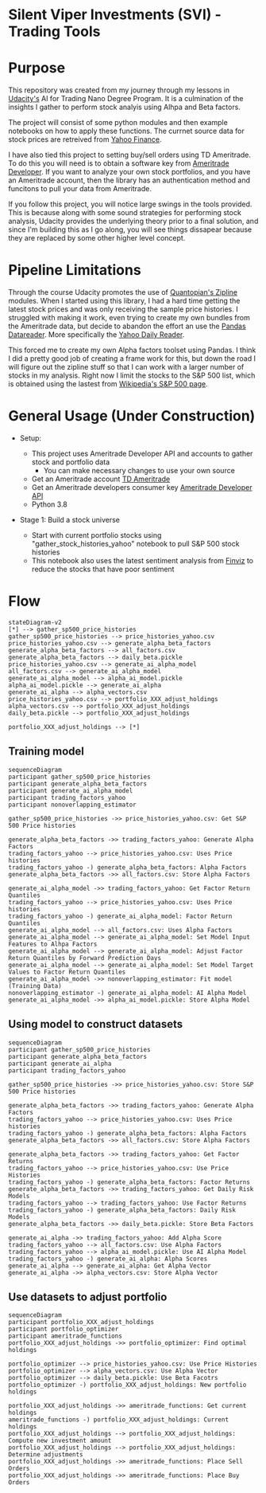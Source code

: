 # Silent Viper Investments (SVI) - Trading Tools

# Purpose
This repository was created from my journey through my lessons in [Udacity's](https://www.udacity.com) AI for Trading Nano Degree Program. It is a culmination of the insights I gather to perform stock analyis using Alhpa and Beta factors.

The project will consist of some python modules and then example notebooks on how to apply these functions. The currnet source data for stock prices are retreived from [Yahoo Finance](https://finance.yahoo.com/).

I have also tied this project to setting buy/sell orders using TD Ameritrade.  To do this you will need is to obtain a software key from [Ameritrade Developer](https://developer.tdameritrade.com/). If you want to analyze your own stock portfolios, and you have an Ameritrade account, then the library has an authentication method and funcitons to pull your data from Ameritrade.



If you follow this project, you will notice large swings in the tools provided. This is because along with some sound strategies for performing stock analysis, Udacity provides the underlying theory prior to a final solution, and since I'm building this as I go along, you will see things dissapear because they are replaced by some other higher level concept. 

# Pipeline Limitations
Through the course Udacity promotes the use of [Quantopian's Zipline](https://github.com/quantopian/zipline) modules. When I started using this library, I had a hard time getting the latest stock prices and was only receiving the sample price histories. I struggled with making it work, even trying to create my own bundles from the Ameritrade data, but decide to abandon the effort an use the [Pandas Datareader](https://pandas-datareader.readthedocs.io/en/latest/). More specifically the [Yahoo Daily Reader](https://pandas-datareader.readthedocs.io/en/latest/readers/yahoo.html).

This forced me to create my own Alpha factors toolset using Pandas. I think I did a pretty good job of creating a frame work for this, but down the road I will figure out the zipline stuff so that I can work with a larger number of stocks in my analysis. Right now I limit the stocks to the S&P 500 list, which is obtained using the lastest from [Wikipedia's S&P 500 page](https://en.wikipedia.org/wiki/List_of_S%26P_500_companies).

# General Usage (Under Construction)
- Setup:
  - This project uses Ameritrade Developer API and accounts to gather stock and portfolio data
    - You can make necessary changes to use your own source 
  - Get an Ameritrade account [TD Ameritrade](https://www.tdameritrade.com/)
  - Get an Ameritrade developers consumer key  [Ameritrade Developer API](https://developer.tdameritrade.com/)
  - Python 3.8

- Stage 1: Build a stock universe
  - Start with current portfolio stocks using "gather_stock_histories_yahoo" notebook to pull S&P 500 stock histories
  - This notebook also uses the latest sentiment analysis from [Finviz](https://finviz.com/) to reduce the stocks that have poor sentiment
  
# Flow
```mermaid
stateDiagram-v2
[*] --> gather_sp500_price_histories
gather_sp500_price_histories --> price_histories_yahoo.csv
price_histories_yahoo.csv --> generate_alpha_beta_factors
generate_alpha_beta_factors --> all_factors.csv
generate_alpha_beta_factors --> daily_beta.pickle
price_histories_yahoo.csv --> generate_ai_alpha_model
all_factors.csv --> generate_ai_alpha_model
generate_ai_alpha_model --> alpha_ai_model.pickle
alpha_ai_model.pickle --> generate_ai_alpha
generate_ai_alpha --> alpha_vectors.csv
price_histories_yahoo.csv --> portfolio_XXX_adjust_holdings
alpha_vectors.csv --> portfolio_XXX_adjust_holdings
daily_beta.pickle --> portfolio_XXX_adjust_holdings

portfolio_XXX_adjust_holdings --> [*]
```

## Training model
```mermaid
sequenceDiagram
participant gather_sp500_price_histories
participant generate_alpha_beta_factors
participant generate_ai_alpha_model
participant trading_factors_yahoo
participant nonoverlapping_estimator

gather_sp500_price_histories ->> price_histories_yahoo.csv: Get S&P 500 Price histories

generate_alpha_beta_factors ->> trading_factors_yahoo: Generate Alpha Factors
trading_factors_yahoo --> price_histories_yahoo.csv: Uses Price histories
trading_factors_yahoo -) generate_alpha_beta_factors: Alpha Factors
generate_alpha_beta_factors ->> all_factors.csv: Store Alpha Factors

generate_ai_alpha_model ->> trading_factors_yahoo: Get Factor Return Quantiles
trading_factors_yahoo --> price_histories_yahoo.csv: Uses Price histories
trading_factors_yahoo -) generate_ai_alpha_model: Factor Return Quantiles
generate_ai_alpha_model --> all_factors.csv: Uses Alpha Factors
generate_ai_alpha_model --> generate_ai_alpha_model: Set Model Input Features to Alhpa Factors
generate_ai_alpha_model --> generate_ai_alpha_model: Adjust Factor Return Quantiles by Forward Prediction Days
generate_ai_alpha_model --> generate_ai_alpha_model: Set Model Target Values to Factor Return Quantiles
generate_ai_alpha_model ->> nonoverlapping_estimator: Fit model (Training Data)
nonoverlapping_estimator -) generate_ai_alpha_model: AI Alpha Model
generate_ai_alpha_model ->> alpha_ai_model.pickle: Store Alpha Model
```

## Using model to construct datasets
```mermaid
sequenceDiagram
participant gather_sp500_price_histories
participant generate_alpha_beta_factors
participant generate_ai_alpha
participant trading_factors_yahoo

gather_sp500_price_histories ->> price_histories_yahoo.csv: Store S&P 500 Price histories

generate_alpha_beta_factors ->> trading_factors_yahoo: Generate Alpha Factors
trading_factors_yahoo --> price_histories_yahoo.csv: Uses Price histories
trading_factors_yahoo -) generate_alpha_beta_factors: Alpha Factors
generate_alpha_beta_factors ->> all_factors.csv: Store Alpha Factors

generate_alpha_beta_factors ->> trading_factors_yahoo: Get Factor Returns
trading_factors_yahoo --> price_histories_yahoo.csv: Use Price Histories
trading_factors_yahoo -) generate_alpha_beta_factors: Factor Returns
generate_alpha_beta_factors ->> trading_factors_yahoo: Get Daily Risk Models
trading_factors_yahoo --> trading_factors_yahoo: Use Factor Returns
trading_factors_yahoo -) generate_alpha_beta_factors: Daily Risk Models
generate_alpha_beta_factors ->> daily_beta.pickle: Store Beta Factors

generate_ai_alpha ->> trading_factors_yahoo: Add Alpha Score
trading_factors_yahoo --> all_factors.csv: Use Alpha Factors
trading_factors_yahoo --> alpha_ai_model.pickle: Use AI Alpha Model
trading_factors_yahoo -) generate_ai_alpha: Alpha Scores
generate_ai_alpha --> generate_ai_alpha: Get Alpha Vector
generate_ai_alpha ->> alpha_vectors.csv: Store Alpha Vector
```


## Use datasets to adjust portfolio
```mermaid
sequenceDiagram
participant portfolio_XXX_adjust_holdings
participant portfolio_optimizer
participant ameritrade_functions
portfolio_XXX_adjust_holdings ->> portfolio_optimizer: Find optimal holdings

portfolio_optimizer --> price_histories_yahoo.csv: Use Price Histories
portfolio_optimizer --> alpha_vectors.csv: Use Alpha Vector
portfolio_optimizer --> daily_beta.pickle: Use Beta Facotrs
portfolio_optimizer -) portfolio_XXX_adjust_holdings: New portfolio holdings

portfolio_XXX_adjust_holdings ->> ameritrade_functions: Get current holdings
ameritrade_functions -) portfolio_XXX_adjust_holdings: Current holdings
portfolio_XXX_adjust_holdings --> portfolio_XXX_adjust_holdings: Compute new investment amount
portfolio_XXX_adjust_holdings --> portfolio_XXX_adjust_holdings: Determine adjustments
portfolio_XXX_adjust_holdings ->> ameritrade_functions: Place Sell Orders
portfolio_XXX_adjust_holdings ->> ameritrade_functions: Place Buy Orders
```
